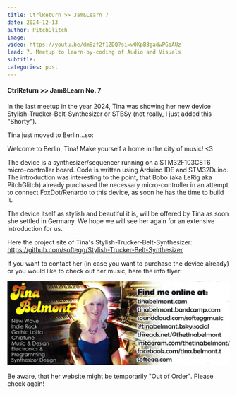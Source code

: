 ```yaml
---
title: CtrlReturn >> Jam&Learn 7
date: 2024-12-13
author: PitchGlitch
image:
video: https://youtu.be/dm8zf2f1ZDQ?si=w0KpB3gadwPGbAUz
lead: 7. Meetup to learn-by-coding of Audio and Visuals
subtitle:
categories: post
---
```


#### CtrlReturn >> Jam&Learn No. 7

In the last meetup in the year 2024, Tina was showing her new device Stylish-Trucker-Belt-Synthesizer or STBSy (not really, I just added this "Shorty").

Tina just moved to Berlin...so:

Welcome to Berlin, Tina! Make yourself a home in the city of music! <3

The device is a synthesizer/sequencer running on a STM32F103C8T6 micro-controller board. Code is written using Arduino IDE and STM32Duino. The introduction was interesting to the point, that Bobo (aka LeRig aka PitchGlitch) already purchased the necessary micro-controller in an attempt to connect FoxDot/Renardo to this device, as soon he has the time to build it.

The device itself as stylish and beautiful it is, will be offered by Tina as soon she settled in Germany. We hope we will see her again for an extensive introduction for us.

Here the project site of Tina's Stylish-Trucker-Belt-Synthesizer:
https://github.com/softegg/Stylish-Trucker-Belt-Synthesizer

If you want to contact her (in case you want to purchase the device already) or you would like to check out her music, here the info flyer:

<img src="files/tina_1.png" alt="TinaBelmont" width="720">

Be aware, that her website might be temporarily "Out of Order". Please check again!
